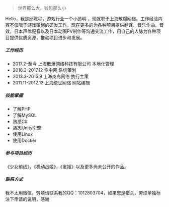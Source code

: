 > 世界那么大，钱包那么小

Hello，我是邱陈程，游戏行业一个小透明 ，现就职于上海散爆网络。工作经验内容不仅限于游戏策划的研发工作，现在更多的为各种项目提供翻译、音乐作曲、音效，日本声优配音以及日本动画PV制作等沟通交流工作，用自己的人脉为各种项目提供优质资源，推动项目进步和发展。

#####  工作经历

- 2017.2-至今	上海散爆网络科技有限公司	本地化管理
- 2016.3-2017.12	空中网	系统策划	
- 2013.3-2015.9   上海炎岛网络	执行主策
- 2011.11-2012.12   上海绝世网络	网站编辑

##### 技能掌握

- 了解PHP
- 了解MySQL
- 熟悉C# 
- 熟悉Unity引擎
- 使用Linux
- 使用Docker

##### 参与项目经历

《少女前线》，《机动战姬》，《雀姬》以及更多尚未公开的作品。

##### 联系方式

我不太用微信，劳烦请联系我的QQ：1012803704，如果您是猎头，劳烦单独标注下申请的说明，感谢
